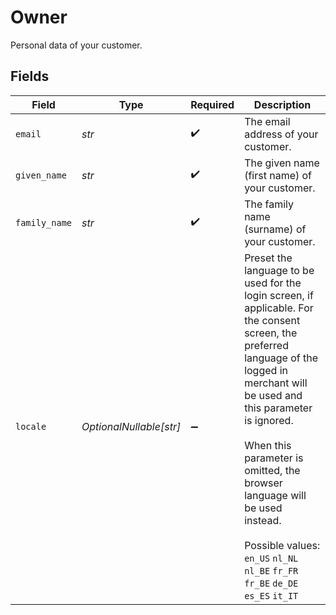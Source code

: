 # Owner

Personal data of your customer.


## Fields

| Field                                                                                                                                                                                                                                                                                                                                                  | Type                                                                                                                                                                                                                                                                                                                                                   | Required                                                                                                                                                                                                                                                                                                                                               | Description                                                                                                                                                                                                                                                                                                                                            |
| ------------------------------------------------------------------------------------------------------------------------------------------------------------------------------------------------------------------------------------------------------------------------------------------------------------------------------------------------------ | ------------------------------------------------------------------------------------------------------------------------------------------------------------------------------------------------------------------------------------------------------------------------------------------------------------------------------------------------------ | ------------------------------------------------------------------------------------------------------------------------------------------------------------------------------------------------------------------------------------------------------------------------------------------------------------------------------------------------------ | ------------------------------------------------------------------------------------------------------------------------------------------------------------------------------------------------------------------------------------------------------------------------------------------------------------------------------------------------------ |
| `email`                                                                                                                                                                                                                                                                                                                                                | *str*                                                                                                                                                                                                                                                                                                                                                  | :heavy_check_mark:                                                                                                                                                                                                                                                                                                                                     | The email address of your customer.                                                                                                                                                                                                                                                                                                                    |
| `given_name`                                                                                                                                                                                                                                                                                                                                           | *str*                                                                                                                                                                                                                                                                                                                                                  | :heavy_check_mark:                                                                                                                                                                                                                                                                                                                                     | The given name (first name) of your customer.                                                                                                                                                                                                                                                                                                          |
| `family_name`                                                                                                                                                                                                                                                                                                                                          | *str*                                                                                                                                                                                                                                                                                                                                                  | :heavy_check_mark:                                                                                                                                                                                                                                                                                                                                     | The family name (surname) of your customer.                                                                                                                                                                                                                                                                                                            |
| `locale`                                                                                                                                                                                                                                                                                                                                               | *OptionalNullable[str]*                                                                                                                                                                                                                                                                                                                                | :heavy_minus_sign:                                                                                                                                                                                                                                                                                                                                     | Preset the language to be used for the login screen, if applicable. For the consent screen, the preferred language of the logged in merchant will be used and this parameter is ignored.<br/><br/>When this parameter is omitted, the browser language will be used instead.<br/><br/>Possible values: `en_US` `nl_NL` `nl_BE` `fr_FR` `fr_BE` `de_DE` `es_ES` `it_IT` |